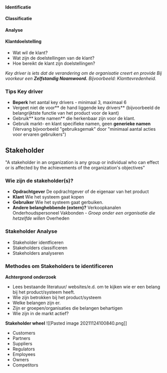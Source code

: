 


#### Identificatie

#### Classificatie

#### Analyse

#### Klantdoelstelling
-	Wat wil de klant?
-	Wat zijn de doelstellingen van de klant?
-	Hoe bereikt de klant zijn doelstellingen?

*Key driver is iets dat de verandering om de organisatie creert en provide Bij voorkeur een **Zelfstandig Naamwoord.**
Bijvoorbeeld: Klanttevredenheid.*
	
### Tips Key driver
-	**Beperk** het aantal key drivers - minimaal 3, maximaal 6
-	Vergeet niet de voor** de hand liggende key drivers** (bijvoorbeeld de belangrijktste functie van het product voor de kant)
-	Gebruik** korte namen** die herkenbaar zijn voor de klant.
-	Gebruik markt- en klant specifieke namen, geen **generieke namen** (Vervang bijvoorbeeld "gebruiksgemak" door "minimaal aantal acties voor ervaren gebruikers")


## Stakeholder
"A stakeholder in an organization is any group or individual who can effect or is affected by the achievements of the organization's objectives"


### Wie zijn de stakeholder(s)?
-	**Opdrachtgever**
	De opdrachtgever of de eigenaar van het product
-	**Klant**
	Wie het systeem gaat kopen
-	**Gebruiker**
	Wie het systeem gaat gerbuiken.
-	**Andere belanghebbende (extern)?**
	Verkoopkanalen
	Onderhoudspersoneel
	Vakbonden - *Groep onder een organisatie die hetzelfde willen*
	Overheden

### Stakeholder Analyse
-	Stakeholder identficeren
-	Stakeholders classificeren
-	Stakeholders analyseren

### Methodes om Stakeholders te identificeren

**Achtergrond onderzoek**

-	Lees bestaande literatuur/ websites/e.d. om te kijken wie er een belang bij het product/systeem heeft.
-	Wie zijn betrokken bij het product/systeem
-	Welke belangen zijn er.
-	Zijn er groepen/organisaties die belangen behartigen
-	Wie zijn in de markt actief?

**Stakeholder wheel**
![[Pasted image 20211124100840.png]]
-	Customers
-	Partners
-	Suppliers
-	Regulators
-	Employees
-	Owners
-	Competitors